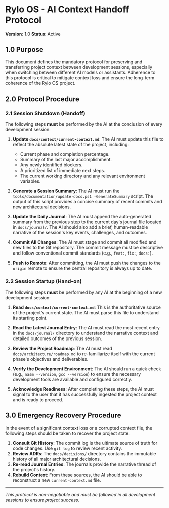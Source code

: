 # Rylo OS - AI Context Handoff Protocol

**Version**: 1.0
**Status**: Active

## 1.0 Purpose

This document defines the mandatory protocol for preserving and transferring project context between development sessions, especially when switching between different AI models or assistants. Adherence to this protocol is critical to mitigate context loss and ensure the long-term coherence of the Rylo OS project.

## 2.0 Protocol Procedure

### 2.1 Session Shutdown (Handoff)

The following steps **must** be performed by the AI at the conclusion of every development session:

1.  **Update `docs/context/current-context.md`**: The AI must update this file to reflect the absolute latest state of the project, including:
    -   Current phase and completion percentage.
    -   Summary of the last major accomplishment.
    -   Any newly identified blockers.
    -   A prioritized list of immediate next steps.
    -   The current working directory and any relevant environment variables.

2.  **Generate a Session Summary**: The AI must run the `tools/documentation/update-docs.ps1 -GenerateSummary` script. The output of this script provides a concise summary of recent commits and new architectural decisions.

3.  **Update the Daily Journal**: The AI must append the auto-generated summary from the previous step to the current day's journal file located in `docs/journal/`. The AI should also add a brief, human-readable narrative of the session's key events, challenges, and outcomes.

4.  **Commit All Changes**: The AI must stage and commit all modified and new files to the Git repository. The commit message must be descriptive and follow conventional commit standards (e.g., `feat:`, `fix:`, `docs:`).

5.  **Push to Remote**: After committing, the AI must push the changes to the `origin` remote to ensure the central repository is always up to date.

### 2.2 Session Startup (Hand-on)

The following steps **must** be performed by any AI at the beginning of a new development session:

1.  **Read `docs/context/current-context.md`**: This is the authoritative source of the project's current state. The AI must parse this file to understand its starting point.

2.  **Read the Latest Journal Entry**: The AI must read the most recent entry in the `docs/journal/` directory to understand the narrative context and detailed outcomes of the previous session.

3.  **Review the Project Roadmap**: The AI must read `docs/architecture/roadmap.md` to re-familiarize itself with the current phase's objectives and deliverables.

4.  **Verify the Development Environment**: The AI should run a quick check (e.g., `nasm --version`, `gcc --version`) to ensure the necessary development tools are available and configured correctly.

5.  **Acknowledge Readiness**: After completing these steps, the AI must signal to the user that it has successfully ingested the project context and is ready to proceed.

## 3.0 Emergency Recovery Procedure

In the event of a significant context loss or a corrupted context file, the following steps should be taken to recover the project state:

1.  **Consult Git History**: The commit log is the ultimate source of truth for code changes. Use `git log` to review recent activity.
2.  **Review ADRs**: The `docs/decisions/` directory contains the immutable history of all major architectural decisions.
3.  **Re-read Journal Entries**: The journals provide the narrative thread of the project's history.
4.  **Rebuild Context**: From these sources, the AI should be able to reconstruct a new `current-context.md` file.

---
*This protocol is non-negotiable and must be followed in all development sessions to ensure project success.*

